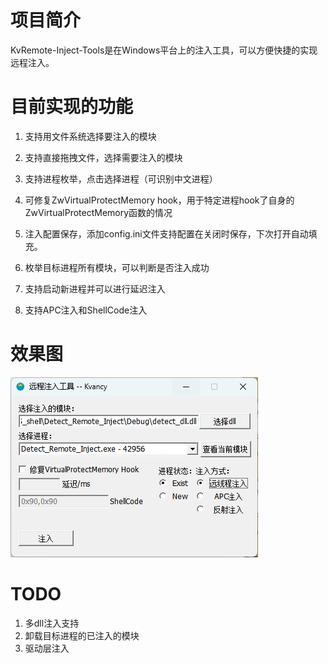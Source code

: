 # 项目简介

KvRemote-Inject-Tools是在Windows平台上的注入工具，可以方便快捷的实现远程注入。



# 目前实现的功能

1. 支持用文件系统选择要注入的模块
2. 支持直接拖拽文件，选择需要注入的模块
3. 支持进程枚举，点击选择进程（可识别中文进程）
4. 可修复ZwVirtualProtectMemory hook，用于特定进程hook了自身的ZwVirtualProtectMemory函数的情况
5. 注入配置保存，添加config.ini文件支持配置在关闭时保存，下次打开自动填充。
6. 枚举目标进程所有模块，可以判断是否注入成功
7. 支持启动新进程并可以进行延迟注入

8. 支持APC注入和ShellCode注入

# 效果图

![image-20250422000530813](./imgs/README/image-20250422000530813.png)



# TODO

1. 多dll注入支持
3. 卸载目标进程的已注入的模块
4. 驱动层注入